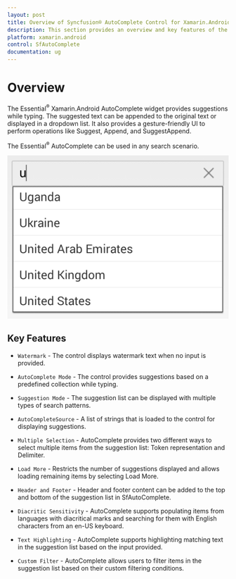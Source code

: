 ```yaml
---
layout: post
title: Overview of Syncfusion® AutoComplete Control for Xamarin.Android
description: This section provides an overview and key features of the Syncfusion® Essential® Xamarin.Android SfAutoComplete control
platform: xamarin.android
control: SfAutoComplete
documentation: ug
---
```


# Overview

The Essential<sup>®</sup> Xamarin.Android AutoComplete widget provides suggestions while typing. The suggested text can be appended to the original text or displayed in a dropdown list. It also provides a gesture-friendly UI to perform operations like Suggest, Append, and SuggestAppend.

The Essential<sup>®</sup> AutoComplete can be used in any search scenario.

![Xamarin.Android AutoComplete Overview](images/overview.png)

## Key Features

* `Watermark` - The control displays watermark text when no input is provided.

* `AutoComplete Mode` - The control provides suggestions based on a predefined collection while typing.

* `Suggestion Mode` - The suggestion list can be displayed with multiple types of search patterns.

* `AutoCompleteSource` - A list of strings that is loaded to the control for displaying suggestions.

* `Multiple Selection` - AutoComplete provides two different ways to select multiple items from the suggestion list: Token representation and Delimiter.

* `Load More` - Restricts the number of suggestions displayed and allows loading remaining items by selecting Load More.

* `Header and Footer` - Header and footer content can be added to the top and bottom of the suggestion list in SfAutoComplete.

* `Diacritic Sensitivity` - AutoComplete supports populating items from languages with diacritical marks and searching for them with English characters from an en-US keyboard.

* `Text Highlighting` - AutoComplete supports highlighting matching text in the suggestion list based on the input provided.

* `Custom Filter` - AutoComplete allows users to filter items in the suggestion list based on their custom filtering conditions.

